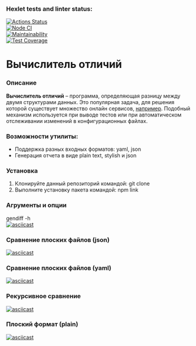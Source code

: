 ### Hexlet tests and linter status:
[![Actions Status](https://github.com/EkaterinaRina/frontend-project-46/actions/workflows/hexlet-check.yml/badge.svg)](https://github.com/EkaterinaRina/frontend-project-46/actions)  
[![Node CI](https://github.com/EkaterinaRina/frontend-project-46/actions/workflows/nodejs.yml/badge.svg)](https://github.com/EkaterinaRina/frontend-project-46/actions/workflows/nodejs.yml)  
[![Maintainability](https://api.codeclimate.com/v1/badges/d5dbc0e06a85015df28f/maintainability)](https://codeclimate.com/github/EkaterinaRina/frontend-project-46/maintainability)  
[![Test Coverage](https://api.codeclimate.com/v1/badges/d5dbc0e06a85015df28f/test_coverage)](https://codeclimate.com/github/EkaterinaRina/frontend-project-46/test_coverage)  

# Вычислитель отличий  
### Описание  
**Вычислитель отличий** – программа, определяющая разницу между двумя структурами данных. Это популярная задача, для решения которой существует множество онлайн сервисов, [например](http://www.jsondiff.com/). Подобный механизм используется при выводе тестов или при автоматическом отслеживании изменений в конфигурационных файлах.  
  
### Возможности утилиты:  
* Поддержка разных входных форматов: yaml, json  
* Генерация отчета в виде plain text, stylish и json 
  
### Установка  
1. Клонируйте данный репозиторий командой: git clone  
2. Выполните установку пакета командой: npm link

### Агрументы и опции  
gendiff -h  
[![asciicast](https://asciinema.org/a/8HGR5Nc1805GyLNWhDzQzq9FN.svg)](https://asciinema.org/a/8HGR5Nc1805GyLNWhDzQzq9FN)  
  
### Сравнение плоских файлов (json)  
[![asciicast](https://asciinema.org/a/LRb1gJpWca4WoCvFO4pwYpO4E.svg)](https://asciinema.org/a/LRb1gJpWca4WoCvFO4pwYpO4E)  

### Сравнение плоских файлов (yaml)  
[![asciicast](https://asciinema.org/a/ChR7BwCxI0j6tz7yrLFp0b99D.svg)](https://asciinema.org/a/ChR7BwCxI0j6tz7yrLFp0b99D)  

### Рекурсивное сравнение  
[![asciicast](https://asciinema.org/a/p17hbQ7o7wLf75zF9t1yGdm3H.svg)](https://asciinema.org/a/p17hbQ7o7wLf75zF9t1yGdm3H)  

### Плоский формат (plain)  
[![asciicast](https://asciinema.org/a/fauDcs8miUR4tXA4kWV5rt8vr.svg)](https://asciinema.org/a/fauDcs8miUR4tXA4kWV5rt8vr)  

